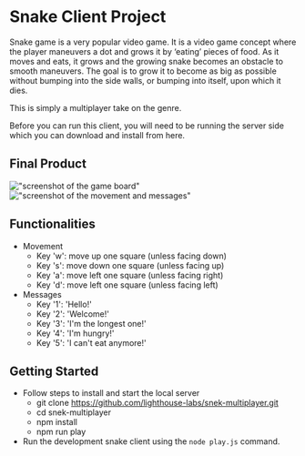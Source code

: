 # Snake Client Project

Snake game is a very popular video game. It is a video game concept where the player maneuvers a dot and grows it by ‘eating’ pieces of food. As it moves and eats, it grows and the growing snake becomes an obstacle to smooth maneuvers. The goal is to grow it to become as big as possible without bumping into the side walls, or bumping into itself, upon which it dies.

This is simply a multiplayer take on the genre.

Before you can run this client, you will need to be running the server side which you can download and install from here. 

## Final Product

!["screenshot of the game board"](#)
!["screenshot of the movement and messages"](#)

## Functionalities

- Movement
  - Key 'w': move up one square (unless facing down)
  - Key 's': move down one square (unless facing up)
  - Key 'a': move left one square (unless facing right)
  - Key 'd': move left one square (unless facing left)
- Messages
  - Key '1': 'Hello!'
  - Key '2': 'Welcome!'
  - Key '3': 'I\'m the longest one!'
  - Key '4': 'I\'m hungry!'
  - Key '5': 'I can\'t eat anymore!'

## Getting Started

- Follow steps to install and start the local server
  - git clone https://github.com/lighthouse-labs/snek-multiplayer.git
  - cd snek-multiplayer
  - npm install
  - npm run play
- Run the development snake client using the `node play.js` command.